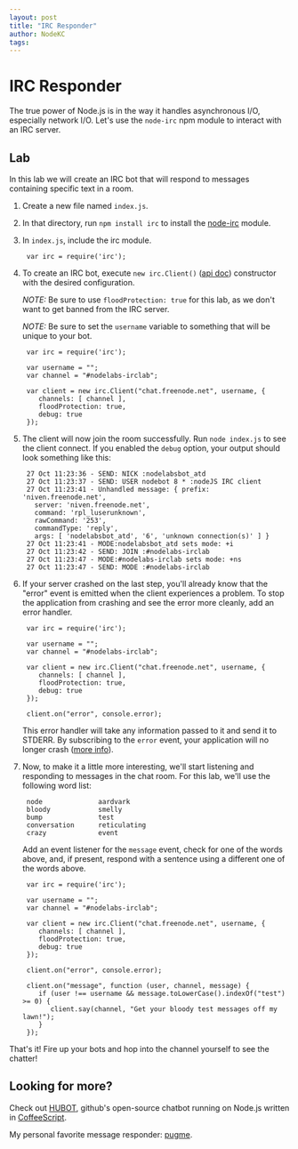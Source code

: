 ```yaml
---
layout: post
title: "IRC Responder"
author: NodeKC
tags:
---
```


# IRC Responder

The true power of Node.js is in the way it handles asynchronous I/O, especially network I/O. Let's use the `node-irc` npm module to interact with an IRC server.

## Lab

In this lab we will create an IRC bot that will respond to messages containing specific text in a room.

1. Create a new file named `index.js`.
2. In that directory, run `npm install irc` to install the [node-irc](https://github.com/martynsmith/node-irc) module.
3. In `index.js`, include the irc module.

        var irc = require('irc');

3. To create an IRC bot, execute `new irc.Client()` ([api doc](https://node-irc.readthedocs.org/en/latest/API.html)) constructor with the desired configuration.

    *NOTE:* Be sure to use `floodProtection: true` for this lab, as we don't want to get banned from the IRC server.

    *NOTE:* Be sure to set the `username` variable to something that will be unique to your bot.

        var irc = require('irc');

        var username = "";
        var channel = "#nodelabs-irclab";

        var client = new irc.Client("chat.freenode.net", username, {
           channels: [ channel ],
           floodProtection: true,
           debug: true
        });

4. The client will now join the room successfully. Run `node index.js` to see the client connect. If you enabled the `debug` option, your output should look something like this:

        27 Oct 11:23:36 - SEND: NICK :nodelabsbot_atd
        27 Oct 11:23:37 - SEND: USER nodebot 8 * :nodeJS IRC client
        27 Oct 11:23:41 - Unhandled message: { prefix: 'niven.freenode.net',
          server: 'niven.freenode.net',
          command: 'rpl_luserunknown',
          rawCommand: '253',
          commandType: 'reply',
          args: [ 'nodelabsbot_atd', '6', 'unknown connection(s)' ] }
        27 Oct 11:23:41 - MODE:nodelabsbot_atd sets mode: +i
        27 Oct 11:23:42 - SEND: JOIN :#nodelabs-irclab
        27 Oct 11:23:47 - MODE:#nodelabs-irclab sets mode: +ns
        27 Oct 11:23:47 - SEND: MODE :#nodelabs-irclab

5. If your server crashed on the last step, you'll already know that the "error" event is emitted when the client experiences a problem. To stop the application from crashing and see the error more cleanly, add an error handler.

        var irc = require('irc');

        var username = "";
        var channel = "#nodelabs-irclab";

        var client = new irc.Client("chat.freenode.net", username, {
           channels: [ channel ],
           floodProtection: true,
           debug: true
        });

        client.on("error", console.error);

    This error handler will take any information passed to it and send it to STDERR. By subscribing to the `error` event, your application will no longer crash ([more info](http://nodejs.org/api/events.html#events_class_events_eventemitter)).

6. Now, to make it a little more interesting, we'll start listening and responding to messages in the chat room. For this lab, we'll use the following word list:

        node              aardvark
        bloody            smelly
        bump              test
        conversation      reticulating
        crazy             event

    Add an event listener for the `message` event, check for one of the words above, and, if present, respond with a sentence using a different one of the words above.

        var irc = require('irc');

        var username = "";
        var channel = "#nodelabs-irclab";

        var client = new irc.Client("chat.freenode.net", username, {
           channels: [ channel ],
           floodProtection: true,
           debug: true
        });

        client.on("error", console.error);

        client.on("message", function (user, channel, message) {
           if (user !== username && message.toLowerCase().indexOf("test") >= 0) {
              client.say(channel, "Get your bloody test messages off my lawn!");
           }
        });

That's it! Fire up your bots and hop into the channel yourself to see the chatter!

## Looking for more?

Check out [HUBOT](http://hubot.github.com/), github's open-source chatbot running on Node.js written in [CoffeeScript](http://coffeescript.org/).

My personal favorite message responder: [pugme](https://github.com/github/hubot/blob/master/src/scripts/pugme.coffee).